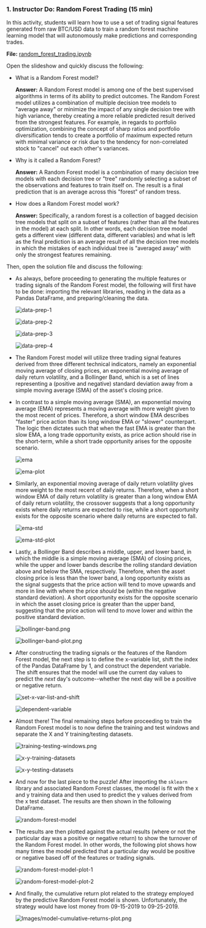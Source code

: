 ### 1. Instructor Do: Random Forest Trading (15 min)

In this activity, students will learn how to use a set of trading signal features generated from raw BTC/USD data to train a random forest machine learning model that will autonomously make predictions and corresponding trades.

**File:** [random_forest_trading.ipynb](Activities/01-Ins_Random_Forest_Trading/Solved/random_forest_trading.ipynb)

Open the slideshow and quickly discuss the following:

* What is a Random Forest model?

  **Answer:** A Random Forest model is among one of the best supervised algorithms in terms of its ability to predict outcomes. The Random Forest model utilizes a combination of multiple decision tree models to "average away" or minimize the impact of any single decision tree with high variance, thereby creating a more reliable predicted result derived from the strongest features. For example, in regards to portfolio optimization, combining the concept of sharp ratios and portfolio diversification tends to create a portfolio of maximum expected return with minimal variance or risk due to the tendency for non-correlated stock to "cancel" out each other's variances.

* Why is it called a Random Forest?

  **Answer:** A Random Forest model is a combination of many decision tree models with each decision tree or "tree" randomly selecting a subset of the observations and features to train itself on. The result is a final prediction that is an average across this "forest" of random tress.

* How does a Random Forest model work?

  **Answer:** Specifically, a random forest is a collection of bagged decision tree models that split on a subset of features (rather than all the features in the model) at each split. In other words, each decision tree model gets a different view (different data, different variables) and what is left as the final prediction is an average result of all the decision tree models in which the mistakes of each individual tree is "averaged away" with only the strongest features remaining.

Then, open the solution file and discuss the following:

* As always, before proceeding to generating the multiple features or trading signals of the Random Forest model, the following will first have to be done: importing the relevant libraries, reading in the data as a Pandas DataFrame, and preparing/cleaning the data.

  ![data-prep-1](Images/data-prep-1.png)

  ![data-prep-2](Images/data-prep-2.png)

  ![data-prep-3](Images/data-prep-3.png)

  ![data-prep-4](Images/data-prep-4.png)

* The Random Forest model will utilize three trading signal features derived from three different technical indicators, namely an exponential moving average of closing prices, an exponential moving average of daily return volatility, and a Bollinger Band, which is a set of lines representing a (positive and negative) standard deviation away from a simple moving average (SMA) of the asset's closing price.

* In contrast to a simple moving average (SMA), an exponential moving average (EMA) represents a moving average with more weight given to the most recent of prices. Therefore, a short window EMA describes "faster" price action than its long window EMA or "slower" counterpart. The logic then dictates such that when the fast EMA is greater than the slow EMA, a long trade opportunity exists, as price action should rise in the short-term, while a short trade opportunity arises for the opposite scenario.

  ![ema](Images/ema.png)

  ![ema-plot](Images/ema-plot.png)

* Similarly, an exponential moving average of daily return volatility gives more weight to the most recent of daily returns. Therefore, when a short window EMA of daily return volatility is greater than a long window EMA of daily return volatility, the crossover suggests that a long opportunity exists where daily returns are expected to rise, while a short opportunity exists for the opposite scenario where daily returns are expected to fall.

  ![ema-std](Images/ema-std.png)

  ![ema-std-plot](Images/ema-std-plot.png)

* Lastly, a Bollinger Band describes a middle, upper, and lower band, in which the middle is a simple moving average (SMA) of closing prices, while the upper and lower bands describe the rolling standard deviation above and below the SMA, respectively. Therefore, when the asset closing price is less than the lower band, a long opportunity exists as the signal suggests that the price action will tend to move upwards and more in line with where the price *should* be (within the negative standard deviation). A short opportunity exists for the opposite scenario in which the asset closing price is greater than the upper band, suggesting that the price action will tend to move lower and within the positive standard deviation.

  ![bollinger-band.png](Images/bollinger-band.png)

  ![bollinger-band-plot.png](Images/bollinger-band-plot.png)

* After constructing the trading signals or the features of the Random Forest model, the next step is to define the x-variable list, shift the index of the Pandas DataFrame by 1, and construct the dependent variable. The shift ensures that the model will use the current day values to predict the *next* day's outcome--whether the next day will be a positive or negative return.

  ![set-x-var-list-and-shift](Images/set-x-var-list-and-shift.png)

  ![dependent-variable](Images/dependent-variable.png)

* Almost there! The final remaining steps before proceeding to train the Random Forest model is to now define the training and test windows and separate the X and Y training/testing datasets.

  ![training-testing-windows.png](Images/training-testing-windows.png)

  ![x-y-training-datasets](Images/x-y-training-datasets.png)

  ![x-y-testing-datasets](Images/x-y-testing-datasets.png)

* And now for the last piece to the puzzle! After importing the `sklearn` library and associated Random Forest classes, the model is fit with the x and y training data and then used to predict the y values derived from the x test dataset. The results are then shown in the following DataFrame.

  ![random-forest-model](Images/random-forest-model.png)

* The results are then plotted against the actual results (where or not the particular day was a positive or negative return) to show the turnover of the Random Forest model. In other words, the following plot shows how many times the model predicted that a particular day would be positive or negative based off of the features or trading signals.

  ![random-forest-model-plot-1](Images/random-forest-model-plot-1.png)

  ![random-forest-model-plot-2](Images/random-forest-model-plot-2.png)

* And finally, the cumulative return plot related to the strategy employed by the predictive Random Forest model is shown. Unfortunately, the strategy would have lost money from 09-15-2019 to 09-25-2019.

  ![Images/model-cumulative-returns-plot.png](Images/model-cumulative-returns-plot.png)
